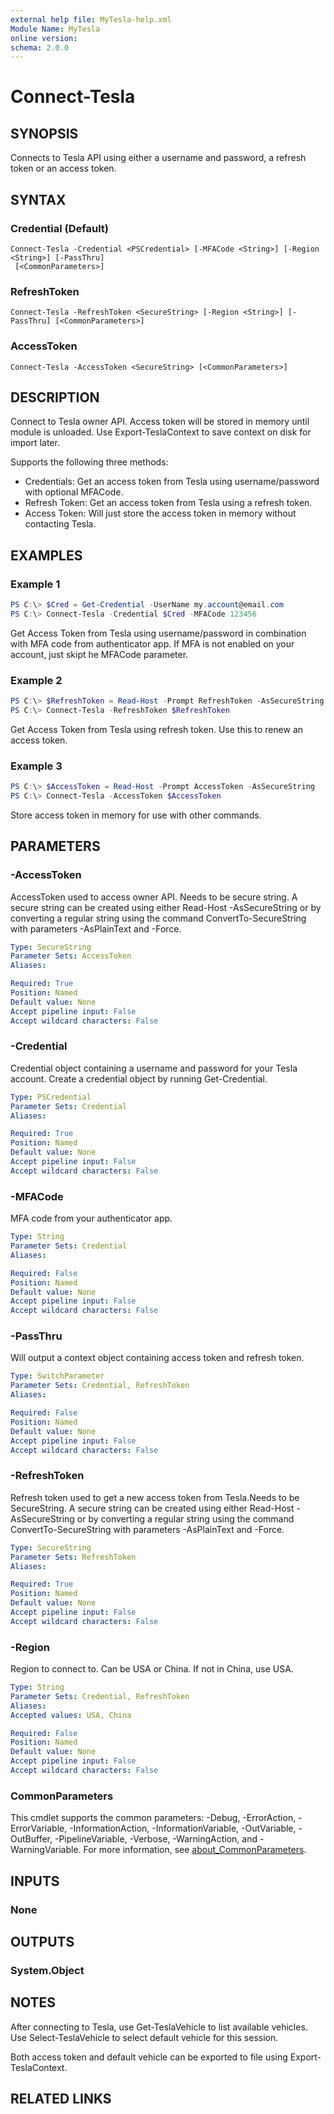 ```yaml
---
external help file: MyTesla-help.xml
Module Name: MyTesla
online version: 
schema: 2.0.0
---
```


# Connect-Tesla

## SYNOPSIS
Connects to Tesla API using either a username and password, a refresh token or an access token.

## SYNTAX

### Credential (Default)
```
Connect-Tesla -Credential <PSCredential> [-MFACode <String>] [-Region <String>] [-PassThru]
 [<CommonParameters>]
```

### RefreshToken
```
Connect-Tesla -RefreshToken <SecureString> [-Region <String>] [-PassThru] [<CommonParameters>]
```

### AccessToken
```
Connect-Tesla -AccessToken <SecureString> [<CommonParameters>]
```

## DESCRIPTION
Connect to Tesla owner API. Access token will be stored in memory until module is unloaded.
Use Export-TeslaContext to save context on disk for import later.

Supports the following three methods:
 - Credentials: Get an access token from Tesla using username/password with optional MFACode.
 - Refresh Token: Get an access token from Tesla using a refresh token.
 - Access Token: Will just store the access token in memory without contacting Tesla.

## EXAMPLES

### Example 1
```powershell
PS C:\> $Cred = Get-Credential -UserName my.account@email.com
PS C:\> Connect-Tesla -Credential $Cred -MFACode 123456
```

Get Access Token from Tesla using username/password in combination with MFA code from authenticator app.
If MFA is not enabled on your account, just skipt he MFACode parameter.

### Example 2
```powershell
PS C:\> $RefreshToken = Read-Host -Prompt RefreshToken -AsSecureString
PS C:\> Connect-Tesla -RefreshToken $RefreshToken
```

Get Access Token from Tesla using refresh token. Use this to renew an access token.

### Example 3
```powershell
PS C:\> $AccessToken = Read-Host -Prompt AccessToken -AsSecureString
PS C:\> Connect-Tesla -AccessToken $AccessToken
```

Store access token in memory for use with other commands.

## PARAMETERS

### -AccessToken
AccessToken used to access owner API. Needs to be secure string.
A secure string can be created using either Read-Host -AsSecureString or
by converting a regular string using the command ConvertTo-SecureString with
parameters -AsPlainText and -Force.

```yaml
Type: SecureString
Parameter Sets: AccessToken
Aliases:

Required: True
Position: Named
Default value: None
Accept pipeline input: False
Accept wildcard characters: False
```

### -Credential
Credential object containing a username and password for your Tesla account.
Create a credential object by running Get-Credential.

```yaml
Type: PSCredential
Parameter Sets: Credential
Aliases:

Required: True
Position: Named
Default value: None
Accept pipeline input: False
Accept wildcard characters: False
```

### -MFACode
MFA code from your authenticator app.

```yaml
Type: String
Parameter Sets: Credential
Aliases:

Required: False
Position: Named
Default value: None
Accept pipeline input: False
Accept wildcard characters: False
```

### -PassThru
Will output a context object containing access token and refresh token.

```yaml
Type: SwitchParameter
Parameter Sets: Credential, RefreshToken
Aliases:

Required: False
Position: Named
Default value: None
Accept pipeline input: False
Accept wildcard characters: False
```

### -RefreshToken
Refresh token used to get a new access token from Tesla.Needs to be SecureString. 
A secure string can be created using either Read-Host -AsSecureString or
by converting a regular string using the command ConvertTo-SecureString with
parameters -AsPlainText and -Force.

```yaml
Type: SecureString
Parameter Sets: RefreshToken
Aliases:

Required: True
Position: Named
Default value: None
Accept pipeline input: False
Accept wildcard characters: False
```

### -Region
Region to connect to. Can be USA or China.
If not in China, use USA.

```yaml
Type: String
Parameter Sets: Credential, RefreshToken
Aliases:
Accepted values: USA, China

Required: False
Position: Named
Default value: None
Accept pipeline input: False
Accept wildcard characters: False
```

### CommonParameters
This cmdlet supports the common parameters: -Debug, -ErrorAction, -ErrorVariable, -InformationAction, -InformationVariable, -OutVariable, -OutBuffer, -PipelineVariable, -Verbose, -WarningAction, and -WarningVariable. For more information, see [about_CommonParameters](http://go.microsoft.com/fwlink/?LinkID=113216).

## INPUTS

### None

## OUTPUTS

### System.Object
## NOTES
After connecting to Tesla, use Get-TeslaVehicle to list available vehicles.
Use Select-TeslaVehicle to select default vehicle for this session.

Both access token and default vehicle can be exported to file using Export-TeslaContext.

## RELATED LINKS
